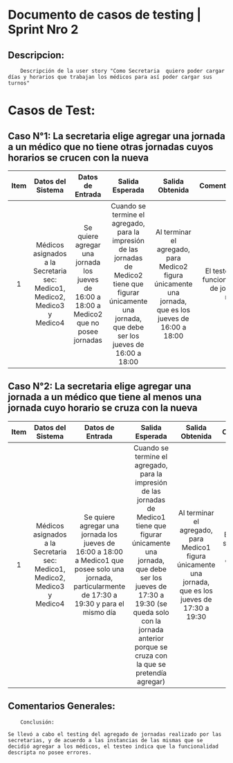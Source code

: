 # Documento de casos de testing | Sprint Nro 2

## Descripcion:
        Descripción de la user story "Como Secretaria  quiero poder cargar días y horarios que trabajan los médicos para así poder cargar sus turnos"

# Casos de Test:

## Caso N°1: La secretaria elige agregar una jornada a un médico que no tiene otras jornadas cuyos horarios se crucen con la nueva

| Item  |  Datos del Sistema | Datos de Entrada  |  Salida Esperada | Salida Obtenida | Comentario(Opcional) |
|:-:|:-:|:-:|:-:|:-:|:-:|
|1|Médicos asignados a la Secretaria sec: Medico1, Medico2, Medico3 y Medico4|Se quiere agregar una jornada los jueves de 16:00 a 18:00 a Medico2 que no posee jornadas|Cuando se termine el agregado, para la impresión de las jornadas de Medico2 tiene que figurar únicamente una jornada, que debe ser los jueves de 16:00 a 18:00|Al terminar el agregado, para Medico2 figura únicamente una jornada, que es los jueves de 16:00 a 18:00|El testeo indica que funciona el agregado de jornadas a un médico|


## Caso N°2: La secretaria elige agregar una jornada a un médico que tiene al menos una jornada cuyo horario se cruza con la nueva
| Item  |  Datos del Sistema | Datos de Entrada  |  Salida Esperada | Salida Obtenida | Comentario(Opcional) |
|:-:|:-:|:-:|:-:|:-:|:-:|
|1|Médicos asignados a la Secretaria sec: Medico1, Medico2, Medico3 y Medico4|Se quiere agregar una jornada los jueves de 16:00 a 18:00 a Medico1 que posee solo una jornada, particularmente de 17:30 a 19:30 y para el mismo día|Cuando se termine el agregado, para la impresión de las jornadas de Medico1 tiene que figurar únicamente una jornada, que debe ser los jueves de 17:30 a 19:30 (se queda solo con la jornada anterior porque se cruza con la que se pretendía agregar)|Al terminar el agregado, para Medico1 figura únicamente una jornada, que es los jueves de 17:30 a 19:30|El testeo indica que el sistema no agrega una jornada a un médico cuando este posee al menos una jornada que se cruce con la misma, lo cual es correcto|

## Comentarios Generales:
        Conclusión:

    Se llevó a cabo el testing del agregado de jornadas realizado por las secretarias, y de acuerdo a las instancias de las mismas que se decidió agregar a los médicos, el testeo indica que la funcionalidad descripta no posee errores. 